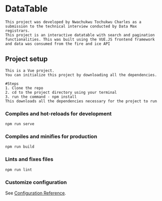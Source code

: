 # DataTable
```
This project was developed by Nwachukwu Tochukwu Charles as a submission to the technical interview conducted by Data Max registrars.
This project is an interactive datatable with search and pagination functionalities. This was built using the VUE.JS frontend framework and data was consumed from the fire and ice API

```

## Project setup
```
This is a Vue project.
You can initialize this project by downloading all the dependencies.

#Steps
1. Clone the repo 
2. cd to the project directory using your terminal
3. run the command - npm install
This downloads all the dependencies necessary for the project to run 
```

### Compiles and hot-reloads for development
```
npm run serve
```

### Compiles and minifies for production
```
npm run build
```

### Lints and fixes files
```
npm run lint
```

### Customize configuration
See [Configuration Reference](https://cli.vuejs.org/config/).
